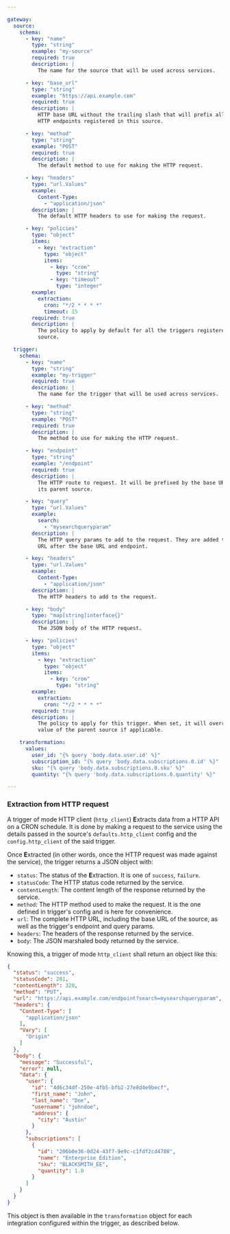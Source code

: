 ```yaml
---

gateway:
  source:
    schema:
      - key: "name"
        type: "string"
        example: "my-source"
        required: true
        description: |
          The name for the source that will be used across services.

      - key: "base_url"
        type: "string"
        example: "https://api.example.com"
        required: true
        description: |
          HTTP base URL without the trailing slash that will prefix all the
          HTTP endpoints registered in this source.

      - key: "method"
        type: "string"
        example: "POST"
        required: true
        description: |
          The default method to use for making the HTTP request.

      - key: "headers"
        type: "url.Values"
        example:
          Content-Type:
            - "application/json"
        description: |
          The default HTTP headers to use for making the request.

      - key: "policies"
        type: "object"
        items:
          - key: "extraction"
            type: "object"
            items:
              - key: "cron"
                type: "string"
              - key: "timeout"
                type: "integer"
        example:
          extraction:
            cron: "*/2 * * * *"
            timeout: 15
        required: true
        description: |
          The policy to apply by default for all the triggers registered in this
          source.

  trigger:
    schema:
      - key: "name"
        type: "string"
        example: "my-trigger"
        required: true
        description: |
          The name for the trigger that will be used across services.

      - key: "method"
        type: "string"
        example: "POST"
        required: true
        description: |
          The method to use for making the HTTP request.

      - key: "endpoint"
        type: "string"
        example: "/endpoint"
        required: true
        description: |
          The HTTP route to request. It will be prefixed by the base URL set in
          its parent source.

      - key: "query"
        type: "url.Values"
        example:
          search:
            - "mysearchqueryparam"
        description: |
          The HTTP query params to add to the request. They are added to the full
          URL after the base URL and endpoint.

      - key: "headers"
        type: "url.Values"
        example:
          Content-Type:
            - "application/json"
        description: |
          The HTTP headers to add to the request.

      - key: "body"
        type: "map[string]interface{}"
        description: |
          The JSON body of the HTTP request.

      - key: "policies"
        type: "object"
        items:
          - key: "extraction"
            type: "object"
            items:
              - key: "cron"
                type: "string"
        example:
          extraction:
            cron: "*/2 * * * *"
        required: true
        description: |
          The policy to apply for this trigger. When set, it will override the
          value of the parent source if applicable.

    transformation:
      values:
        user_id: "{% query 'body.data.user.id' %}"
        subscription_id: "{% query 'body.data.subscriptions.0.id' %}"
        sku: "{% query 'body.data.subscriptions.0.sku' %}"
        quantity: "{% query 'body.data.subscriptions.0.quantity' %}"

---
```


### Extraction from HTTP request

A trigger of mode HTTP client (`http_client`) **E**xtracts data from a HTTP API
on a CRON schedule. It is done by making a request to the service using the details
passed in the source's `defaults.http_client` config and the `config.http_client`
of the said trigger.

Once **E**xtracted (in other words, once the HTTP request was made against the
service), the trigger returns a JSON object with:
- `status`: The status of the **E**xtraction. It is one of `success`, `failure`.
- `statusCode`: The HTTP status code returned by the service.
- `contentLength`: The content length of the response returned by the service.
- `method`: The HTTP method used to make the request. It is the one defined in
  trigger's config and is here for convenience.
- `url`: The complete HTTP URL, including the base URL of the source, as well as
  the trigger's endpoint and query params.
- `headers`: The headers of the response returned by the service.
- `body`: The JSON marshaled body returned by the service.

Knowing this, a trigger of mode `http_client` shall return an object like this:
```json
{
  "status": "success",
  "statusCode": 201,
  "contentLength": 320,
  "method": "PUT",
  "url": "https://api.example.com/endpoint?search=mysearchqueryparam",
  "headers": {
    "Content-Type": [
      "application/json"
    ],
    "Vary": [
      "Origin"
    ]
  },
  "body": {
    "message": "Successful",
    "error": null,
    "data": {
      "user": {
        "id": "4d6c34df-250e-4fb5-bfb2-27e8d4e9becf",
        "first_name": "John",
        "last_name": "Doe",
        "username": "johndoe",
        "address": {
          "city": "Austin"
        }
      },
      "subscriptions": [
        {
          "id": "206b0e36-0d24-43f7-9e9c-c1fdf2cd4780",
          "name": "Enterprise Edition",
          "sku": "BLACKSMITH_EE",
          "quantity": 1.0
        }
      ]
    }
  }
}
```

This object is then available in the `transformation` object for each integration
configured within the trigger, as described below.
